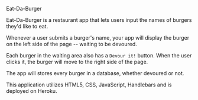 Eat-Da-Burger

Eat-Da-Burger is a restaurant app that lets users input the names of burgers they'd like to eat.

Whenever a user submits a burger's name, your app will display the burger on the left side of the page -- waiting to be devoured.

Each burger in the waiting area also has a `Devour it!` button. When the user clicks it, the burger will move to the right side of the page.

The app will stores every burger in a database, whether devoured or not.

This application utilizes HTML5, CSS, JavaScript, Handlebars and is deployed on Heroku.
